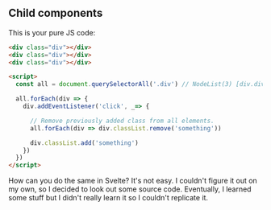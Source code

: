 ## Child components

This is your pure JS code:

```HTML
<div class="div"></div>
<div class="div"></div>
<div class="div"></div>

<script>
  const all = document.querySelectorAll('.div') // NodeList(3) [div.div, div.div, div.div]

  all.forEach(div => {
    div.addEventListener('click', _=> {

      // Remove previously added class from all elements.
      all.forEach(div => div.classList.remove('something'))

      div.classList.add('something')
    })
  })
</script>
```

How can you do the same in Svelte? It's not easy. I couldn't figure it out on my own, so I decided to look out some source code. Eventually, I learned some stuff but I didn't really learn it so I couldn't replicate it.
